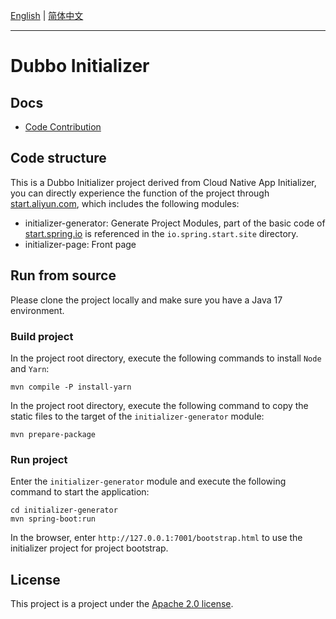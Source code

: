 [English](README.md) | [简体中文](README-zh.md)

---
# Dubbo Initializer

## Docs
- [Code Contribution](docs/CONTRIBUTING.md)

## Code structure
This is a Dubbo Initializer project derived from Cloud Native App Initializer, you can directly experience the function of the project through [start.aliyun.com](https://start.aliyun.com/), which includes the following modules:
* initializer-generator: Generate Project Modules, part of the basic code of [start.spring.io](https://start.spring.io/) is referenced in the `io.spring.start.site` directory.
* initializer-page: Front page

## Run from source
Please clone the project locally and make sure you have a Java 17 environment.

### Build project
In the project root directory, execute the following commands to install `Node` and `Yarn`:
```shell
mvn compile -P install-yarn
```
In the project root directory, execute the following command to copy the static files to the target of the `initializer-generator` module:
```shell
mvn prepare-package
```

### Run project
Enter the `initializer-generator` module and execute the following command to start the application:
```shell
cd initializer-generator
mvn spring-boot:run
```
In the browser, enter `http://127.0.0.1:7001/bootstrap.html` to use the initializer project for project bootstrap.

## License
This project is a project under the [Apache 2.0 license](https://www.apache.org/licenses/LICENSE-2.0.html).